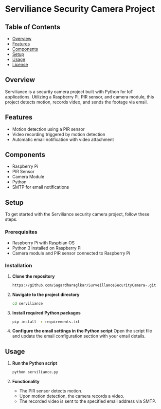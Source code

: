# Serviliance Security Camera Project

## Table of Contents
- [Overview](#overview)
- [Features](#features)
- [Components](#components)
- [Setup](#setup)
- [Usage](#usage)
- [License](#license)

## Overview
Serviliance is a security camera project built with Python for IoT applications. Utilizing a Raspberry Pi, PIR sensor, and camera module, this project detects motion, records video, and sends the footage via email.

## Features
- Motion detection using a PIR sensor
- Video recording triggered by motion detection
- Automatic email notification with video attachment

## Components
- Raspberry Pi
- PIR Sensor
- Camera Module
- Python
- SMTP for email notifications

## Setup
To get started with the Serviliance security camera project, follow these steps.

### Prerequisites
- Raspberry Pi with Raspbian OS
- Python 3 installed on Raspberry Pi
- Camera module and PIR sensor connected to Raspberry Pi

### Installation

1. **Clone the repository**
    ```sh
    https://github.com/Sagardharaglkar/SurveillanceSecurityCamera-.git
    ```

2. **Navigate to the project directory**
    ```sh
    cd serviliance
    ```

3. **Install required Python packages**
    ```sh
    pip install -r requirements.txt
    ```

4. **Configure the email settings in the Python script**
    Open the script file and update the email configuration section with your email details.

## Usage

1. **Run the Python script**
    ```sh
    python serviliance.py
    ```

2. **Functionality**
    - The PIR sensor detects motion.
    - Upon motion detection, the camera records a video.
    - The recorded video is sent to the specified email address via SMTP.

